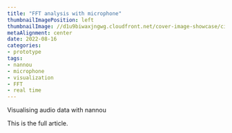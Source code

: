 ```yaml
---
title: "FFT analysis with microphone"
thumbnailImagePosition: left
thumbnailImage: //d1u9biwaxjngwg.cloudfront.net/cover-image-showcase/city-750.jpg
metaAlignment: center
date: 2022-08-16
categories:
- prototype
tags:
- nannou
- microphone
- visualization
- FFT
- real time
---
```


Visualising audio data with nannou

<!--more-->

This is the full article.
